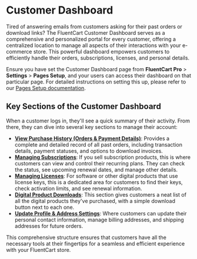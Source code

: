 # Customer Dashboard

Tired of answering emails from customers asking for their past orders or download links? The FluentCart Customer Dashboard serves as a comprehensive and personalized portal for every customer, offering a centralized location to manage all aspects of their interactions with your e-commerce store. This powerful dashboard empowers customers to efficiently handle their orders, subscriptions, licenses, and personal details.

Ensure you have set the Customer Dashboard page from **FluentCart Pro** > **Settings** > **Pages Setup**, and your users can access their dashboard on that particular page. For detailed instructions on setting this up, please refer to our [Pages Setup documentation](/guide/settings-configuration/pages-setup).

## Key Sections of the Customer Dashboard

When a customer logs in, they'll see a quick summary of their activity. From there, they can dive into several key sections to manage their account:

* **[View Purchase History (Orders & Payment Details)](/guide/customer-dashboard/purchase-history)**: Provides a complete and detailed record of all past orders, including transaction details, payment statuses, and options to download invoices.
* **[Managing Subscriptions](/guide/customer-dashboard/subscriptions)**: If you sell subscription products, this is where customers can view and control their recurring plans. They can check the status, see upcoming renewal dates, and manage other details.
* **[Managing Licenses](/guide/customer-dashboard/licenses)**: For software or other digital products that use license keys, this is a dedicated area for customers to find their keys, check activation limits, and see renewal information.
* **[Digital Product Downloads](/guide/customer-dashboard/downloads)**: This section gives customers a neat list of all the digital products they've purchased, with a simple download button next to each one.
* **[Update Profile & Address Settings](/guide/customer-dashboard/profile-settings)**: Where customers can update their personal contact information, manage billing addresses, and shipping addresses for future orders.

This comprehensive structure ensures that customers have all the necessary tools at their fingertips for a seamless and efficient experience with your FluentCart store.
